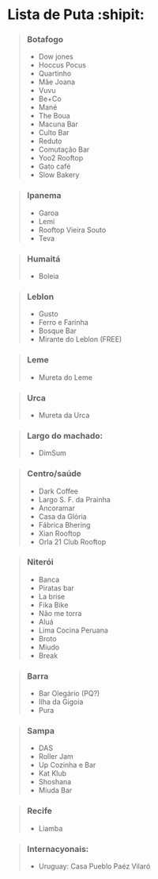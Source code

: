 # Lista de Puta :shipit:

> ### Botafogo
> - Dow jones
> - Hoccus Pocus
> - Quartinho
> - Mãe Joana
> - Vuvu
> - Be+Co
> - Mané
> - The Boua
> - Macuna Bar
> - Culto Bar
> - Reduto
> - Comutação Bar 
> - Yoo2 Rooftop
> - Gato café
> - Slow Bakery

> ### Ipanema
> - Garoa
> - Lemi
> - Rooftop Vieira Souto
> - Teva

> ### Humaitá
> - Boleia

> ### Leblon 
> - Gusto
> - Ferro e Farinha
> - Bosque Bar
> - Mirante do Leblon (FREE)

> ### Leme
> - Mureta do Leme

> ### Urca
> - Mureta da Urca

> ### Largo do machado:
> - DimSum

> ### Centro/saúde
> - Dark Coffee
> - Largo S. F. da Prainha
> - Ancoramar
> - Casa da Glória
> - Fábrica Bhering
> - Xian Rooftop
> - Orla 21 Club Rooftop

> ### Niterói
> - Banca
> - Piratas bar
> - La brise
> - Fika Bike
> - Não me torra
> - Aluá
> - Lima Cocina Peruana
> - Broto
> - Miudo
> - Break

> ### Barra
> - Bar Olegário (PQ?)
> - Ilha da Gigoia
> - Pura

> ### Sampa
> - DAS
> - Roller Jam
> - Up Cozinha e Bar
> - Kat Klub
> - Shoshana
> - Miuda Bar

> ### Recife
> - Liamba

> ### Internacyonais:
> - Uruguay: Casa Pueblo Paéz Vilaró